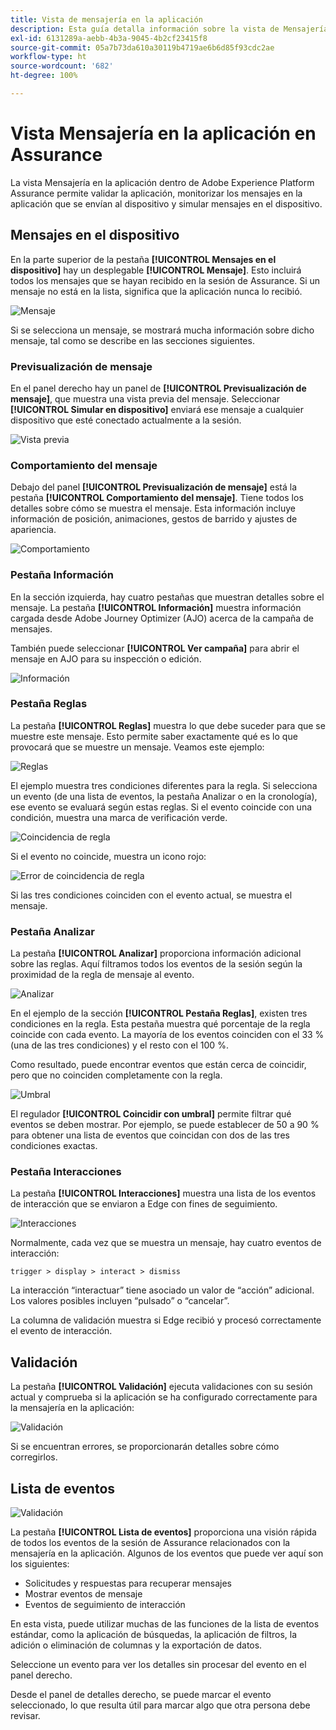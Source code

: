 ```yaml
---
title: Vista de mensajería en la aplicación
description: Esta guía detalla información sobre la vista de Mensajería en la aplicación de Adobe Experience Platform Assurance.
exl-id: 6131289a-aebb-4b3a-9045-4b2cf23415f8
source-git-commit: 05a7b73da610a30119b4719ae6b6d85f93cdc2ae
workflow-type: ht
source-wordcount: '682'
ht-degree: 100%

---
```


# Vista Mensajería en la aplicación en Assurance

La vista Mensajería en la aplicación dentro de Adobe Experience Platform Assurance permite validar la aplicación, monitorizar los mensajes en la aplicación que se envían al dispositivo y simular mensajes en el dispositivo.

## Mensajes en el dispositivo

En la parte superior de la pestaña **[!UICONTROL Mensajes en el dispositivo]** hay un desplegable **[!UICONTROL Mensaje]**. Esto incluirá todos los mensajes que se hayan recibido en la sesión de Assurance. Si un mensaje no está en la lista, significa que la aplicación nunca lo recibió.

![Mensaje](./images/in-app-messaging/message.png)

Si se selecciona un mensaje, se mostrará mucha información sobre dicho mensaje, tal como se describe en las secciones siguientes.

### Previsualización de mensaje

En el panel derecho hay un panel de **[!UICONTROL Previsualización de mensaje]**, que muestra una vista previa del mensaje. Seleccionar **[!UICONTROL Simular en dispositivo]** enviará ese mensaje a cualquier dispositivo que esté conectado actualmente a la sesión.

![Vista previa](./images/in-app-messaging/preview.png)

### Comportamiento del mensaje

Debajo del panel **[!UICONTROL Previsualización de mensaje]** está la pestaña **[!UICONTROL Comportamiento del mensaje]**. Tiene todos los detalles sobre cómo se muestra el mensaje. Esta información incluye información de posición, animaciones, gestos de barrido y ajustes de apariencia.

![Comportamiento](./images/in-app-messaging/gestures.png)

### Pestaña Información

En la sección izquierda, hay cuatro pestañas que muestran detalles sobre el mensaje. La pestaña **[!UICONTROL Información]** muestra información cargada desde Adobe Journey Optimizer (AJO) acerca de la campaña de mensajes.

También puede seleccionar **[!UICONTROL Ver campaña]** para abrir el mensaje en AJO para su inspección o edición.

![Información](./images/in-app-messaging/info.png)

### Pestaña Reglas

La pestaña **[!UICONTROL Reglas]** muestra lo que debe suceder para que se muestre este mensaje. Esto permite saber exactamente qué es lo que provocará que se muestre un mensaje. Veamos este ejemplo:

![Reglas](./images/in-app-messaging/rules.png)

El ejemplo muestra tres condiciones diferentes para la regla. Si selecciona un evento (de una lista de eventos, la pestaña Analizar o en la cronología), ese evento se evaluará según estas reglas. Si el evento coincide con una condición, muestra una marca de verificación verde.

![Coincidencia de regla](./images/in-app-messaging/rule-match.png)

Si el evento no coincide, muestra un icono rojo:

![Error de coincidencia de regla](./images/in-app-messaging/rule-mismatch.png)

Si las tres condiciones coinciden con el evento actual, se muestra el mensaje.

### Pestaña Analizar

La pestaña **[!UICONTROL Analizar]** proporciona información adicional sobre las reglas. Aquí filtramos todos los eventos de la sesión según la proximidad de la regla de mensaje al evento.

![Analizar](./images/in-app-messaging/analyze.png)

En el ejemplo de la sección **[!UICONTROL Pestaña Reglas]**, existen tres condiciones en la regla. Esta pestaña muestra qué porcentaje de la regla coincide con cada evento. La mayoría de los eventos coinciden con el 33 % (una de las tres condiciones) y el resto con el 100 %.

Como resultado, puede encontrar eventos que están cerca de coincidir, pero que no coinciden completamente con la regla.

![Umbral](./images/in-app-messaging/threshold.png)

El regulador **[!UICONTROL Coincidir con umbral]** permite filtrar qué eventos se deben mostrar. Por ejemplo, se puede establecer de 50 a 90 % para obtener una lista de eventos que coincidan con dos de las tres condiciones exactas.

### Pestaña Interacciones

La pestaña **[!UICONTROL Interacciones]** muestra una lista de los eventos de interacción que se enviaron a Edge con fines de seguimiento.

![Interacciones](./images/in-app-messaging/interactions.png)

Normalmente, cada vez que se muestra un mensaje, hay cuatro eventos de interacción:

```
trigger > display > interact > dismiss
```

La interacción “interactuar” tiene asociado un valor de “acción” adicional. Los valores posibles incluyen “pulsado” o “cancelar”.

La columna de validación muestra si Edge recibió y procesó correctamente el evento de interacción.

## Validación

La pestaña **[!UICONTROL Validación]** ejecuta validaciones con su sesión actual y comprueba si la aplicación se ha configurado correctamente para la mensajería en la aplicación:

![Validación](./images/in-app-messaging/validation.png)

Si se encuentran errores, se proporcionarán detalles sobre cómo corregirlos.

## Lista de eventos

![Validación](./images/in-app-messaging/event-list.png)

La pestaña **[!UICONTROL Lista de eventos]** proporciona una visión rápida de todos los eventos de la sesión de Assurance relacionados con la mensajería en la aplicación. Algunos de los eventos que puede ver aquí son los siguientes:

* Solicitudes y respuestas para recuperar mensajes
* Mostrar eventos de mensaje
* Eventos de seguimiento de interacción

En esta vista, puede utilizar muchas de las funciones de la lista de eventos estándar, como la aplicación de búsquedas, la aplicación de filtros, la adición o eliminación de columnas y la exportación de datos.

Seleccione un evento para ver los detalles sin procesar del evento en el panel derecho.

Desde el panel de detalles derecho, se puede marcar el evento seleccionado, lo que resulta útil para marcar algo que otra persona debe revisar.
